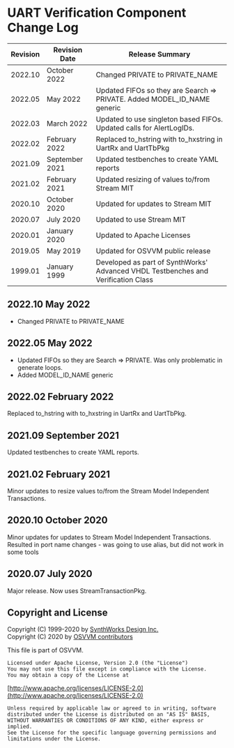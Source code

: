 # UART Verification Component Change Log

| Revision  | Revision Date  |  Release Summary | 
------------|----------------|----------- 
| 2022.10   | October 2022   |  Changed PRIVATE to PRIVATE_NAME
| 2022.05   | May 2022       |  Updated FIFOs so they are Search => PRIVATE. Added MODEL_ID_NAME generic
| 2022.03   | March 2022     |  Updated to use singleton based FIFOs.  Updated calls for AlertLogIDs. 
| 2022.02   | February 2022  |  Replaced to_hstring with to_hxstring in UartRx and UartTbPkg 
| 2021.09   | September 2021 |  Updated testbenches to create YAML reports 
| 2021.02   | February 2021  |  Updated resizing of values to/from Stream MIT 
| 2020.10   | October 2020   |  Updated for updates to Stream MIT 
| 2020.07   | July 2020      |  Updated to use Stream MIT
| 2020.01   | January 2020   |  Updated to Apache Licenses
| 2019.05   | May 2019       |  Updated for OSVVM public release
| 1999.01   | January 1999   |  Developed as part of SynthWorks' Advanced VHDL Testbenches and Verification Class

## 2022.10 May 2022
- Changed PRIVATE to PRIVATE_NAME

## 2022.05 May 2022
- Updated FIFOs so they are Search => PRIVATE.  Was only problematic in generate loops.
- Added MODEL_ID_NAME generic

## 2022.02  February 2022
Replaced to_hstring with to_hxstring in UartRx and UartTbPkg.

## 2021.09  September 2021
Updated testbenches to create YAML reports.

## 2021.02  February 2021
Minor updates to resize values to/from the Stream Model Independent Transactions.

## 2020.10 October 2020
Minor updates for updates to Stream Model Independent Transactions.
Resulted in port name changes - was going to use alias, but did not work in some tools

## 2020.07 July 2020
Major release.  Now uses StreamTransactionPkg.

 
## Copyright and License
Copyright (C) 1999-2020 by [SynthWorks Design Inc.](http://www.synthworks.com/)   
Copyright (C) 2020 by [OSVVM contributors](CONTRIBUTOR.md)   

This file is part of OSVVM.

    Licensed under Apache License, Version 2.0 (the "License")
    You may not use this file except in compliance with the License.
    You may obtain a copy of the License at

  [http://www.apache.org/licenses/LICENSE-2.0](http://www.apache.org/licenses/LICENSE-2.0)

    Unless required by applicable law or agreed to in writing, software
    distributed under the License is distributed on an "AS IS" BASIS,
    WITHOUT WARRANTIES OR CONDITIONS OF ANY KIND, either express or implied.
    See the License for the specific language governing permissions and
    limitations under the License.
